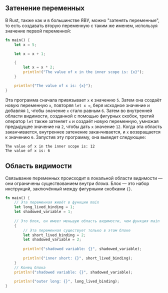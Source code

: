 ## Затенение переменных
В Rust, также как и в большинстве ЯВУ, можно "затенять переменные", то есть создавать вторую переменную с таким же именем, используя значение первой переменной:

```rust
fn main() {
    let x = 5;

    let x = x + 1;

    {
        let x = x * 2;
        println!("The value of x in the inner scope is: {x}");
    }

    println!("The value of x is: {x}");
}
```

Эта программа сначала привязывает `x` к значению `5`. Затем она создаёт новую переменную `x`, повторяя `let x =`, беря исходное значение и добавляя `1`, чтобы значение `x` стало равным `6`. Затем во внутренней области видимости, созданной с помощью фигурных скобок, третий оператор `let` также затеняет `x` и создаёт новую переменную, умножая предыдущее значение на `2`, чтобы дать `x` значение `12`. Когда эта область заканчивается, внутреннее затенение заканчивается, и `x` возвращается к значению `6`. Запустив эту программу, она выведет следующее:

```
The value of x in the inner scope is: 12
The value of x is: 6
```

## Область видимости
Связывание переменных происходит в локальной области видимости — они ограничены существованием внутри _блока_. Блок — это набор инструкций, заключённый между фигурными скобками `{}`.

```rust
fn main() {
    // Эта переменная живёт в функции main
	let long_lived_binding = 1;  
	let shadowed_variable = 1;  
	  
	// Это блок, он имеет меньшую область видимости, чем функция main  
	{  
	    // Эта переменная существует только в этом блоке  
	    let short_lived_binding = 2;  
	    let shadowed_variable = 2;  
	  
	    println!("shadowed variable: {}", shadowed_variable);  
	  
	    println!("inner short: {}", short_lived_binding);  
	}  
	// Конец блока  
	println!("shadowed variable: {}", shadowed_variable);  
	  
	println!("outer long: {}", long_lived_binding);
}
```